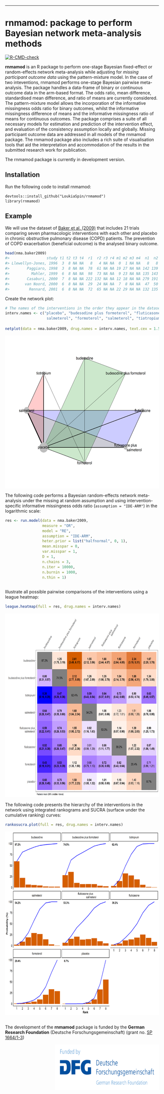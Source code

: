 *** 

# rnmamod: package to perform Bayesian network meta-analysis methods

  <!-- badges: start -->
  [![R-CMD-check](https://github.com/LoukiaSpin/rnmamod/workflows/R-CMD-check/badge.svg)](https://github.com/LoukiaSpin/rnmamod/actions)
  <!-- badges: end -->

**rnmamod** is an R package to perform one-stage Bayesian fixed-effect or random-effects network meta-analysis while adjusting for *missing participant outcome data* using the pattern-mixture model. In the case of two inteventions, rnmamod performs one-stage Bayesian pairwise meta-analysis. The package handles a data-frame of binary or continuous outcome data in the arm-based format. The odds ratio, mean difference, standardised mean difference, and ratio of means are currently considered. The pattern-mixture model allows the incorporation of the informative missingness odds ratio for binary outcomes, whilst the informative missingness difference of means and the informative missingness ratio of means for continuous outcomes. The package comprises a suite of all necessary models for estimation and prediction of the intervention effect, and evaluation of the consistency assumption locally and globally. Missing participant outcome data are addressed in all models of the rnmamod package. The rnmamod package also includes a rich suite of visualisation tools that aid the interpretation and accommodation of the results in the submitted research work for publication. 

The rnmamod package is currently in development version.

## Installation

Run the following code to install rnmamod:

    devtools::install_github("LoukiaSpin/rnmamod")
    library(rnmamod)

## Example

We will use the dataset of [Baker et al. (2009)](https://pubmed.ncbi.nlm.nih.gov/19637942/) that includes 21 trials comparing seven pharmacologic interventions with each other and placebo in chronic obstructive pulmonary disease (COPD) patients. The prevention of COPD exacerbation (beneficial outcome) is the analysed binary outcome.

``` r
head(nma.baker2009)
#>                 study t1 t2 t3 t4  r1  r2 r3 r4 m1 m2 m3 m4  n1  n2 n3 n4
#> Llewellyn-Jones, 1996  3  8 NA NA   8   4 NA NA  0  1 NA NA   8   8 NA NA
#>        Paggiaro, 1998  3  8 NA NA  78  61 NA NA 19 27 NA NA 142 139 NA NA
#>          Mahler, 1999  6  8 NA NA  98  73 NA NA  9 23 NA NA 135 143 NA NA
#>        Casaburi, 2000  7  8 NA NA 222 132 NA NA 12 18 NA NA 279 191 NA NA
#>       van Noord, 2000  6  8 NA NA  29  24 NA NA  7  8 NA NA  47  50 NA NA
#>         Rennard, 2001  6  8 NA NA  72  65 NA NA 22 29 NA NA 132 135 NA NA
```

Create the network plot:

``` r
# The names of the interventions in the order they appear in the dataset
interv.names <- c("placebo", "budesodine plus formoterol", "fluticasone", "fluticasone plus
                   salmeterol", "formoterol", "salmeterol", "tiotropium", "budesodine")

netplot(data = nma.baker2009, drug.names = interv.names, text.cex = 1.5)
```

<div style="text-align: center"> <img src="man/figures/Network_Baker.png" width="650" height="500" align="center"></div>

The following code performs a Bayesian random-effects network meta-analysis under the missing at random assumption and using intervention-specific informative missingness odds ratio (`assumption = "IDE-ARM"`) in the logarithmic scale:

``` r
res <- run.model(data = nma.baker2009,
                 measure = "OR",
                 model = "RE",
                 assumption = "IDE-ARM",
                 heter.prior = list("halfnormal", 0, 1),
                 mean.misspar = 0,
                 var.misspar = 1,
                 D = 1,
                 n.chains = 3,
                 n.iter = 10000,
                 n.burnin = 1000,
                 n.thin = 1)
```
<br/>
Illustrate all possible pairwise comparisons of the interventions using a league heatmap:

``` r
league.heatmap(full = res, drug.names = interv.names)
```

<div style="text-align: center"> <img src="man/figures/League_Baker.png" width="750" height="600" align="center"></div>
<br/>
The following code presents the hierarchy of the interventions in the network using integrated rankograms and SUCRA (surfacw under the cumulative ranking) curves:

``` r
rankosucra.plot(full = res, drug.names = interv.names)
```

<div style="text-align: center"> <img src="man/figures/Sucra_Baker.png" width="751" height="601" align="center"></div>

##
The development of the **rnmamod** package is funded by the **German Research Foundation** (Deutsche Forschungsgemeinschaft) (grant no. [SP 1664/1-3](https://gepris.dfg.de/gepris/projekt/339420617)) <div style="text-align: right"> <img src="man/figures/dfg_logo_schriftzug_blau_foerderung_en.png" width="340" height="150" align="right"></div>
